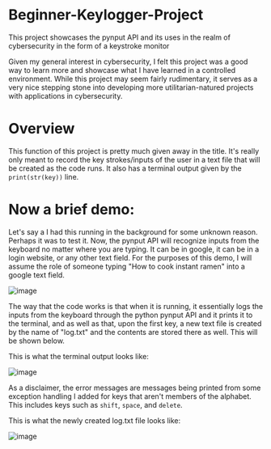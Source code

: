 # Beginner-Keylogger-Project
This project showcases the pynput API and its uses in the realm of cybersecurity in the form of a keystroke monitor

Given my general interest in cybersecurity, I felt this project was a good way to learn more and showcase what I have learned in a controlled environment. While this project may seem fairly rudimentary, it serves as a very nice stepping stone into developing more utilitarian-natured projects with applications in cybersecurity.

# Overview #
This function of this project is pretty much given away in the title. It's really only meant to record the key strokes/inputs of the user in a text file that will be created as the code runs. It also has a terminal output given by the ```print(str(key))``` line.

# Now a brief demo:
Let's say a I had this running in the background for some unknown reason. Perhaps it was to test it. Now, the pynput API will recognize inputs from the keyboard no matter where you are typing. It can be in google, it can be in a login website, or any other text field. For the purposes of this demo, I will assume the role of someone typing "How to cook instant ramen" into a google text field.  

![image](https://user-images.githubusercontent.com/101998961/201499069-d255113e-4088-4d8d-bc1c-8a613c3f0e84.png)

The way that the code works is that when it is running, it essentially logs the inputs from the keyboard through the python pynput API and it prints it to the terminal, and as well as that, upon the first key, a new text file is created by the name of "log.txt" and the contents are stored there as well. This will be shown below. 

This is what the terminal output looks like:

![image](https://user-images.githubusercontent.com/101998961/201499203-6fd71648-dd98-41bc-af11-6cf9226e43b9.png)

As a disclaimer, the error messages are messages being printed from some exception handling I added for keys that aren't members of the alphabet. This includes keys such as ```shift```, ```space```, and ```delete```. 

This is what the newly created log.txt file looks like:

![image](https://user-images.githubusercontent.com/101998961/201499285-c8579261-37d9-42c2-81db-fcdb23521c29.png)
